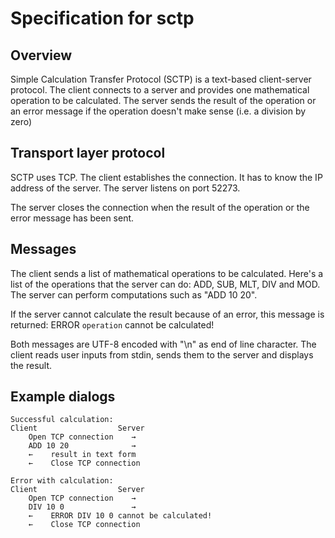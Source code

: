 # Specification for sctp

## Overview
Simple Calculation Transfer Protocol (SCTP) is a text-based client-server protocol. 
The client connects to a server and provides one mathematical operation to be calculated.
The server sends the result of the operation or an error message if the operation doesn't make sense (i.e. a division by zero)

## Transport layer protocol
SCTP uses TCP. The client establishes the connection. It has to know the IP address of the server.
The server listens on port 52273.

The server closes the connection when the result of the operation or the error message has been sent.

## Messages

The client sends a list of mathematical operations to be calculated.
Here's a list of the operations that the server can do: ADD, SUB, MLT, DIV and MOD.
The server can perform computations such as "ADD 10 20".

If the server cannot calculate the result because of an error, this message is returned:
ERROR `operation` cannot be calculated!

Both messages are UTF-8 encoded with "\n" as end of line character.
The client reads user inputs from stdin, sends them to the server and displays the result.

## Example dialogs
```text
Successful calculation:
Client                  Server
    Open TCP connection    →
    ADD 10 20              →
    ←    result in text form
    ←    Close TCP connection
```

```text
Error with calculation:
Client                  Server
    Open TCP connection    →
    DIV 10 0               →
    ←    ERROR DIV 10 0 cannot be calculated!
    ←    Close TCP connection
```
